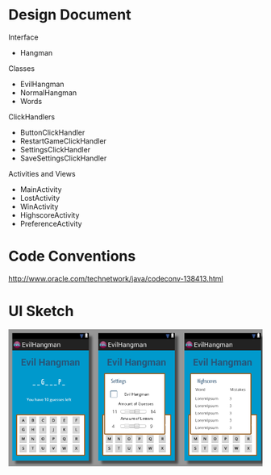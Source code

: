 # Design Document

Interface
* Hangman

Classes
* EvilHangman
* NormalHangman
* Words

ClickHandlers
* ButtonClickHandler
* RestartGameClickHandler
* SettingsClickHandler
* SaveSettingsClickHandler

Activities and Views
* MainActivity
* LostActivity
* WinActivity
* HighscoreActivity
* PreferenceActivity

# Code Conventions

http://www.oracle.com/technetwork/java/codeconv-138413.html

# UI Sketch

![alt text](uisketch-1.png "img")
